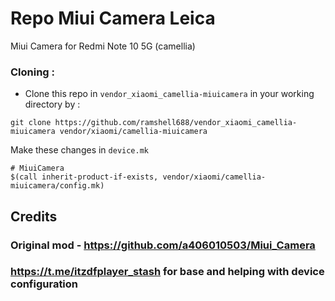 # Repo Miui Camera Leica

Miui Camera for Redmi Note 10 5G (camellia)

### Cloning :
- Clone this repo in `vendor_xiaomi_camellia-miuicamera` in your working directory by :
```
git clone https://github.com/ramshell688/vendor_xiaomi_camellia-miuicamera vendor/xiaomi/camellia-miuicamera
```
Make these changes in `device.mk`
```
# MiuiCamera
$(call inherit-product-if-exists, vendor/xiaomi/camellia-miuicamera/config.mk)
```
## Credits
### Original mod - https://github.com/a406010503/Miui_Camera
### https://t.me/itzdfplayer_stash for base and helping with device configuration 
